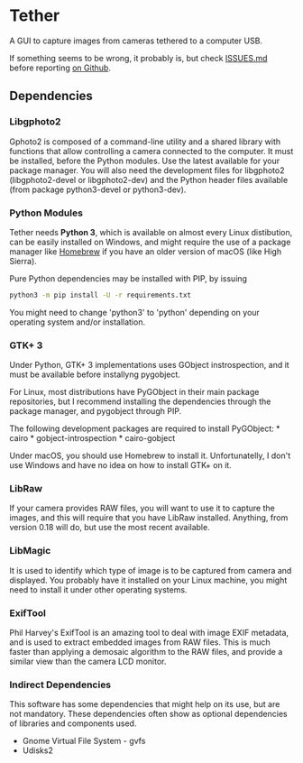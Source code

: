 # Tether

A GUI to capture images from cameras tethered to a computer USB.

If something seems to be wrong, it probably is, but check
[ISSUES.md](ISSUES.md) before reporting
[on Github](https://github.com/rafasgj/tether/issues).

## Dependencies

### Libgphoto2

Gphoto2 is composed of a command-line utility and a shared library with
functions that allow controlling a camera connected to the computer. It
must be installed, before the Python modules. Use the latest available
for your package manager. You will also need the development files for
libgphoto2 (libgphoto2-devel or libgphoto2-dev) and the Python
header files available (from package python3-devel or python3-dev).

### Python Modules

Tether needs **Python 3**, which is available on almost every Linux
distibution, can be easily installed on Windows, and might require the
use of a package manager like [Homebrew](https://brew.sh) if you have
an older version of macOS (like High Sierra).

Pure Python dependencies may be installed with PIP, by issuing

```sh
python3 -m pip install -U -r requirements.txt
```

You might need to change 'python3' to 'python' depending on your
operating system and/or installation.

### GTK+ 3

Under Python, GTK+ 3 implementations uses GObject instrospection, and
it must be available before installyng pygobject.

For Linux, most distributions have PyGObject in their main package
repositories, but I recommend installing the dependencies through the
package manager, and pygobject through PIP.

The following development packages are required to install PyGObject:
	* cairo
	* gobject-introspection
	* cairo-gobject

Under macOS, you should use Homebrew to install it. Unfortunatelly,
I don't use Windows and have no idea on how to install GTK+ on it.

### LibRaw

If your camera provides RAW files, you will want to use it to capture the
images, and this will require that you have LibRaw installed. Anything,
from version 0.18 will do, but use the most recent available.

### LibMagic

It is used to identify which type of image is to be captured from
camera and displayed. You probably have it installed on your Linux
machine, you might need to install it under other operating systems.

### ExifTool

Phil Harvey's ExifTool is an amazing tool to deal with image EXIF
metadata, and is used to extract embedded images from RAW files.
This is much faster than applying a demosaic algorithm to the RAW
files, and provide a similar view than the camera LCD monitor.

### Indirect Dependencies

This software has some dependencies that might help on its use, but are
not mandatory. These dependencies often show as optional dependencies of
libraries and components used.

* Gnome Virtual File System - gvfs
* Udisks2
